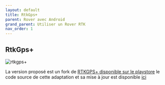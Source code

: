```yaml
---
layout: default
title: RtkGps+
parent: Rover avec Android
grand_parent: Utiliser un Rover RTK
nav_order: 1
---
```


## RtkGps+

![rtkgps+](https://jancelin.github.io/docs-centipedeRTK/assets/images/rtkgps+/rtkgps.png)

La version proposé est un fork de [RTKGPS+ disponible sur le playstore](https://play.google.com/store/apps/details?id=gpsplus.rtkgps&hl=fr) le code source de cette adaptation et sa mise à jour est disponible [ici](https://github.com/jancelin/RtkGps/releases)




